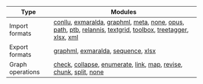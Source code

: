 | Type             | Modules                                                                                                                                                                                                                                                                                                                                                                                                                                    |
|------------------|--------------------------------------------------------------------------------------------------------------------------------------------------------------------------------------------------------------------------------------------------------------------------------------------------------------------------------------------------------------------------------------------------------------------------------------------|
| Import formats   | [conllu](importers/conllu.md), [exmaralda](importers/exmaralda.md), [graphml](importers/graphml.md), [meta](importers/meta.md), [none](importers/none.md), [opus](importers/opus.md), [path](importers/path.md), [ptb](importers/ptb.md), [relannis](importers/relannis.md), [textgrid](importers/textgrid.md), [toolbox](importers/toolbox.md), [treetagger](importers/treetagger.md), [xlsx](importers/xlsx.md), [xml](importers/xml.md) |
| Export formats   | [graphml](exporters/graphml.md), [exmaralda](exporters/exmaralda.md), [sequence](exporters/sequence.md), [xlsx](exporters/xlsx.md)                                                                                                                                                                                                                                                                                                         |
| Graph operations | [check](graph_ops/check.md), [collapse](graph_ops/collapse.md), [enumerate](graph_ops/enumerate.md), [link](graph_ops/link.md), [map](graph_ops/map.md), [revise](graph_ops/revise.md), [chunk](graph_ops/chunk.md), [split](graph_ops/split.md), [none](graph_ops/none.md)                                                                                                                                                                |